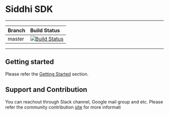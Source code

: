 <!--
  ~  Copyright (c) 2017, WSO2 Inc. (http://wso2.com) All Rights Reserved.
  ~
  ~  WSO2 Inc. licenses this file to you under the Apache License,
  ~  Version 2.0 (the "License"); you may not use this file except
  ~  in compliance with the License.
  ~  You may obtain a copy of the License at
  ~
  ~    http://www.apache.org/licenses/LICENSE-2.0
  ~
  ~  Unless required by applicable law or agreed to in writing,
  ~  software distributed under the License is distributed on an
  ~  "AS IS" BASIS, WITHOUT WARRANTIES OR CONDITIONS OF ANY
  ~  KIND, either express or implied.  See the License for the
  ~  specific language governing permissions and limitations
  ~  under the License.
  -->

Siddhi SDK
======================

---

|  Branch | Build Status |
| :------------ |:-------------
| master      | [![Build Status](https://wso2.org/jenkins/job/products/job/siddhi-sdk/badge/icon)](https://wso2.org/jenkins/job/products/job/siddhi-sdk) |


---


## Getting started

Please refer the [Getting Started](getting-started) section.

## Support and Contribution

You can reachout through Slack channel, Google mail group and etc. Please refer the community contribution [site](https://siddhi.io/community/) for more informati
 